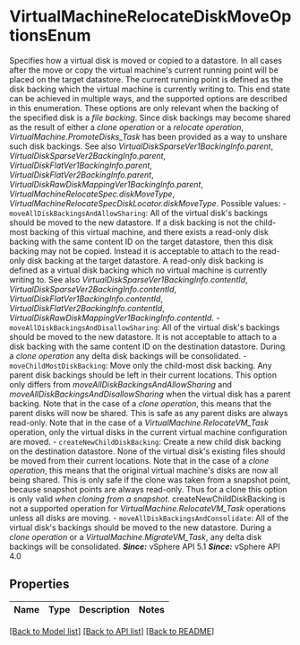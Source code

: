 # VirtualMachineRelocateDiskMoveOptionsEnum

Specifies how a virtual disk is moved or copied to a datastore.  In all cases after the move or copy the virtual machine's current running point will be placed on the target datastore. The current running point is defined as the disk backing which the virtual machine is currently writing to. This end state can be achieved in multiple ways, and the supported options are described in this enumeration.  These options are only relevant when the backing of the specified disk is a *file backing*.  Since disk backings may become shared as the result of either a *clone operation* or a *relocate operation*, *VirtualMachine.PromoteDisks_Task* has been provided as a way to unshare such disk backings.  See also *VirtualDiskSparseVer1BackingInfo.parent*, *VirtualDiskSparseVer2BackingInfo.parent*, *VirtualDiskFlatVer1BackingInfo.parent*, *VirtualDiskFlatVer2BackingInfo.parent*, *VirtualDiskRawDiskMappingVer1BackingInfo.parent*, *VirtualMachineRelocateSpec.diskMoveType*, *VirtualMachineRelocateSpecDiskLocator.diskMoveType*.  Possible values: - `moveAllDiskBackingsAndAllowSharing`: All of the virtual disk's backings should be moved to the new datastore.      If a disk backing is not the child-most backing of this virtual machine,   and there exists a read-only disk backing with the same content ID   on the target datastore, then this disk backing may not be copied. Instead   it is acceptable to attach to the read-only disk backing at the target   datastore. A read-only disk backing is defined as a virtual disk   backing which no virtual machine is currently writing to.      See also *VirtualDiskSparseVer1BackingInfo.contentId*, *VirtualDiskSparseVer2BackingInfo.contentId*, *VirtualDiskFlatVer1BackingInfo.contentId*, *VirtualDiskFlatVer2BackingInfo.contentId*, *VirtualDiskRawDiskMappingVer1BackingInfo.contentId*. - `moveAllDiskBackingsAndDisallowSharing`: All of the virtual disk's backings should be moved to the new datastore.      It is not acceptable to attach to a disk backing with the same content ID   on the destination datastore. During a *clone operation* any delta disk backings will be consolidated. - `moveChildMostDiskBacking`: Move only the child-most disk backing.      Any parent disk backings should   be left in their current locations.      This option only differs from *moveAllDiskBackingsAndAllowSharing* and   *moveAllDiskBackingsAndDisallowSharing* when the virtual   disk has a parent backing.      Note that in the case of a *clone operation*,   this means that the parent disks will now be shared. This is safe as any   parent disks are always read-only.   Note that in the case of a *VirtualMachine.RelocateVM_Task* operation,   only the virtual disks in the current virtual machine configuration are moved. - `createNewChildDiskBacking`: Create a new child disk backing on the destination datastore.      None of the   virtual disk's existing files should be moved from their current locations.      Note that in the case of a *clone operation*,   this means that the original virtual machine's disks are now all being shared.   This is only safe if the clone was taken from a snapshot point, because   snapshot points are always read-only. Thus for a clone this   option is only valid *when cloning from a snapshot*.   createNewChildDiskBacking is not a supported operation for   *VirtualMachine.RelocateVM_Task* operations unless all disks are moving. - `moveAllDiskBackingsAndConsolidate`: All of the virtual disk's backings should be moved to the new datastore.      During a *clone operation* or a   *VirtualMachine.MigrateVM_Task*, any delta disk backings will be   consolidated.      ***Since:*** vSphere API 5.1  ***Since:*** vSphere API 4.0 

## Properties
Name | Type | Description | Notes
------------ | ------------- | ------------- | -------------

[[Back to Model list]](../README.md#documentation-for-models) [[Back to API list]](../README.md#documentation-for-api-endpoints) [[Back to README]](../README.md)


